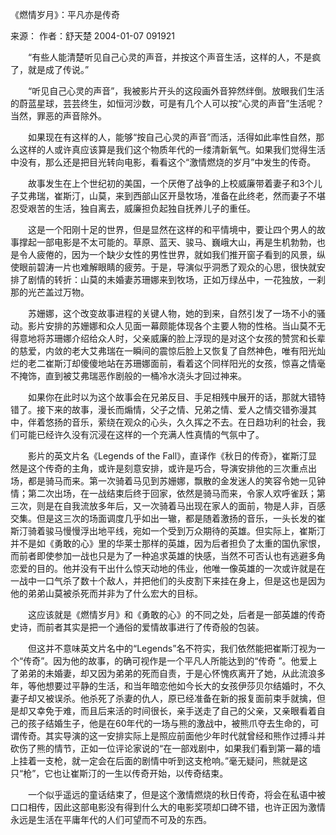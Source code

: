  《燃情岁月》：平凡亦是传奇

来源：    作者：舒天楚   2004-01-07 091921

 

　　“有些人能清楚听见自己心灵的声音，并按这个声音生活，这样的人，不是疯了，就是成了传说。”



　　“听见自己心灵的声音”，我被影片开头的这段画外音猝然绊倒。放眼我们生活的蔚蓝星球，芸芸终生，如恒河沙数，可是有几个人可以按“心灵的声音”生活呢？当然，罪恶的声音除外。



　　如果现在有这样的人，能够“按自己心灵的声音”而活，活得如此率性自然，那么这样的人或许真应该算是我们这个物质年代的一缕清新氧气。如果我们觉得生活中没有，那么还是把目光转向电影，看看这个“激情燃烧的岁月”中发生的传奇。



　　故事发生在上个世纪初的美国，一个厌倦了战争的上校威廉带着妻子和3个儿子艾弗瑞，崔斯汀，山莫，来到西部山区开垦牧场，准备在此终老，然而妻子不堪忍受艰苦的生活，独自离去，威廉担负起独自抚养儿子的重任。



　　这是一个阳刚十足的世界，但是显然在这样的和平情境中，要让四个男人的故事撑起一部电影是不太可能的。草原、蓝天、骏马、巍峨大山，再是生机勃勃，也是令人疲倦的，因为一个缺少女性的男性世界，就如我们推开窗子看到的风景，纵使眼前碧涛一片也难解眼睛的疲劳。于是，导演似乎洞悉了观众的心思，很快就安排了剧情的转折：山莫的未婚妻苏珊娜来到牧场，正如万绿丛中，一花独放，一刹那的光芒盖过万物。



　　苏姗娜，这个改变故事进程的关键人物，她的到来，自然引发了一场不小的骚动。影片安排的苏姗娜和众人见面一幕颇能体现各个主要人物的性格。当山莫不无得意地将苏珊娜介绍给众人时，父亲威廉的脸上浮现的是对这个女孩的赞赏和长辈的慈爱，内敛的老大艾弗瑞在一瞬间的震惊后脸上又恢复了自然神色，唯有阳光灿烂的老二崔斯汀却傻傻地站在苏珊娜面前，看着这个同样阳光的女孩，惊喜之情毫不掩饰，直到被艾弗瑞恶作剧般的一桶冷水浇头才回过神来。



　　如果你在此时以为这个故事会在兄弟反目、手足相残中展开的话，那就大错特错了。接下来的故事，漫长而煽情，父子之情、兄弟之情、爱人之情交错弥漫其中，伴着悠扬的音乐，萦绕在观众的心头，久久挥之不去。在日趋功利的社会，我们可能已经许久没有沉浸在这样的一个充满人性真情的气氛中了。



　　影片的英文片名《Legends of the Fall》，直译作《秋日的传奇》，崔斯汀显然是这个传奇的主角，或许是刻意安排，或许是巧合，导演安排他的三次重点出场，都是骑马而来。第一次骑着马见到苏姗娜，飘散的金发迷人的笑容令她一见钟情；第二次出场，在一战结束后终于回家，依然是骑马而来，令家人欢呼雀跃；第三次，则是在自我流放多年后，又一次骑着马出现在家人的面前，物是人非，百感交集。但是这三次的场面调度几乎如出一辙，都是随着激扬的音乐，一头长发的崔斯汀骑着骏马慢慢浮出地平线，宛如一个受到万众期待的英雄。但实际上，崔斯汀并不是如《勇敢的心》里的华莱士那样的英雄，因为后者担负了太重的国仇家恨，而前者即使参加一战也只是为了一种追求英雄的快感，当然不可否认也有逃避多角恋爱的目的。他并没有干出什么惊天动地的伟业，他唯一像英雄的一次或许就是在一战中一口气杀了数十个敌人，并把他们的头皮割下来挂在身上，但是这也是因为他的弟弟山莫被杀死而并非为了什么宏大的目标。



　　这应该就是《燃情岁月》和《勇敢的心》的不同之处，后者是一部英雄的传奇史诗，而前者其实是把一个通俗的爱情故事进行了传奇般的包装。



　　但这并不意味英文片名中的“Legends”名不符实，我们依然能把崔斯汀视为一个“传奇”。因为他的故事，的确可视作是一个平凡人所能达到的“传奇 ”。他爱上了弟弟的未婚妻，却又因为弟弟的死而自责，于是心怀愧疚离开了她，从此流浪多年，等他想要过平静的生活，和当年暗恋他如今长大的女孩伊莎贝尔结婚时，不久妻子却又被误杀。他杀死了杀妻的仇人，原已经准备在新的报复面前束手就擒，但是却又幸免于难，而且后来活的时间很长，亲手送走了自己的父亲，又亲眼看着自己的孩子结婚生子，他是在60年代的一场与熊的激战中，被熊爪夺去生命的，可谓传奇。其实导演的这一安排实际上是照应前面他少年时代就曾经和熊作过搏斗并砍伤了熊的情节，正如一位评论家说的“在一部戏剧中，如果我们看到第一幕的墙上挂着一支枪，就一定会在后面的剧情中听到这支枪响。”毫无疑问，熊就是这只“枪”，它也让崔斯汀的一生以传奇开始，以传奇结束。



　　一个似乎遥远的童话结束了，但是这个激情燃烧的秋日传奇，将会在私语中被口口相传，因此这部电影没有得到什么大的电影奖项却口碑不错，也许正因为激情永远是生活在平庸年代的人们可望而不可及的东西。

 
